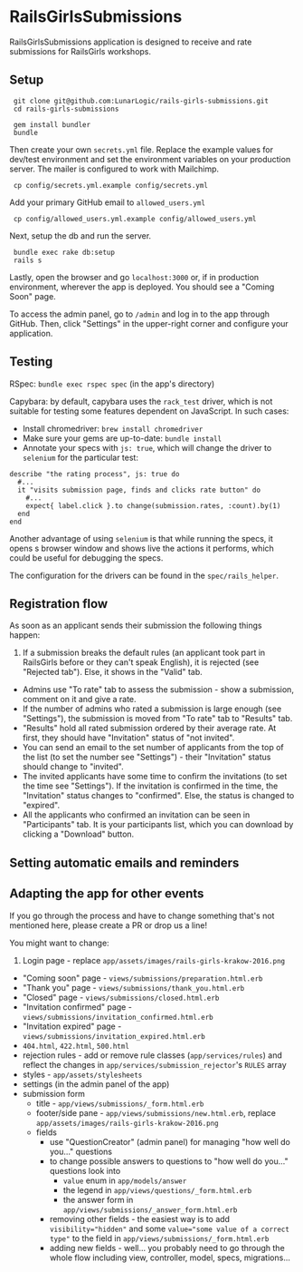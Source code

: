 # RailsGirlsSubmissions

 RailsGirlsSubmissions application is designed to receive and rate submissions for RailsGirls workshops.

## Setup
     git clone git@github.com:LunarLogic/rails-girls-submissions.git
     cd rails-girls-submissions

     gem install bundler
     bundle

   Then create your own `secrets.yml` file. Replace the example values for dev/test environment and set the environment variables on your production server. The mailer is configured to work with Mailchimp.

     cp config/secrets.yml.example config/secrets.yml

   Add your primary GitHub email to `allowed_users.yml`

     cp config/allowed_users.yml.example config/allowed_users.yml

   Next, setup the db and run the server.

     bundle exec rake db:setup
     rails s

   Lastly, open the browser and go `localhost:3000` or, if in production environment, wherever the app is deployed. You should see a "Coming Soon" page.

   To access the admin panel, go to `/admin` and log in to the app through GitHub.
   Then, click "Settings" in the upper-right corner and configure your application.

## Testing

 RSpec: ```bundle exec rspec spec``` (in the app's directory)

 Capybara: by default, capybara uses the `rack_test` driver, which is not suitable for testing some features dependent on JavaScript. In such cases:
  * Install chromedriver: `brew install chromedriver`
  * Make sure your gems are up-to-date: `bundle install`
  * Annotate your specs with `js: true`, which will change the driver to `selenium` for the particular test:

```
describe "the rating process", js: true do
  #...  
  it "visits submission page, finds and clicks rate button" do
    #...
    expect{ label.click }.to change(submission.rates, :count).by(1)
  end
end
```

Another advantage of using `selenium` is that while running the specs, it opens s browser window and shows live the actions it performs, which could be useful for debugging the specs.

The configuration for the drivers can be found in the `spec/rails_helper`.

## Registration flow
  As soon as an applicant sends their submission the following things happen:
  1. If a submission breaks the default rules (an applicant took part in RailsGirls before or they can't speak English), it is rejected (see "Rejected tab"). Else, it shows in the "Valid" tab.
  * Admins use "To rate" tab to assess the submission - show a submission, comment on it and give a rate.
  * If the number of admins who rated a submission is large enough (see "Settings"), the submission is moved from "To rate" tab to "Results" tab.
  * "Results" hold all rated submission ordered by their average rate. At first, they should have "Invitation" status of "not invited".
  * You can send an email to the set number of applicants from the top of the list (to set the number see "Settings") - their "Invitation" status should change to "invited".
  * The invited applicants have some time to confirm the invitations (to set the time see "Settings"). If the invitation is confirmed in the time, the "Invitation" status changes to "confirmed". Else, the status is changed to "expired".
  * All the applicants who confirmed an invitation can be seen in "Participants" tab. It is your participants list, which you can download by clicking a "Download" button.

## Setting automatic emails and reminders

## Adapting the app for other events
If you go through the process and have to change something that's not mentioned here, please create a PR or drop us a line!

You might want to change:
  1. Login page - replace `app/assets/images/rails-girls-krakow-2016.png`
  * "Coming soon" page - `views/submissions/preparation.html.erb`
  * "Thank you" page - `views/submissions/thank_you.html.erb`
  * "Closed" page - `views/submissions/closed.html.erb`
  * "Invitation confirmed" page - `views/submissions/invitation_confirmed.html.erb`
  * "Invitation expired" page - `views/submissions/invitation_expired.html.erb`
  * `404.html`, `422.html`, `500.html`
  * rejection rules - add or remove rule classes (`app/services/rules`) and reflect the changes in `app/services/submission_rejector`'s `RULES` array
  * styles - `app/assets/stylesheets`
  * settings (in the admin panel of the app)
  * submission form
    * title - `app/views/submissions/_form.html.erb`
    * footer/side pane - `app/views/submissions/new.html.erb`, replace `app/assets/images/rails-girls-krakow-2016.png`
    * fields
      * use "QuestionCreator" (admin panel) for managing "how well do you..." questions
      * to change possible answers to questions to "how well do you..." questions look into
        * `value` enum in `app/models/answer`
        * the legend in `app/views/questions/_form.html.erb`
        * the answer form in `app/views/submissions/_answer_form.html.erb`
      * removing other fields - the easiest way is to add `visibility="hidden"` and some `value="some value of a correct type"` to the field in `app/views/submissions/_form.html.erb`
      * adding new fields - well... you probably need to go through the whole flow including view, controller, model, specs, migrations...
